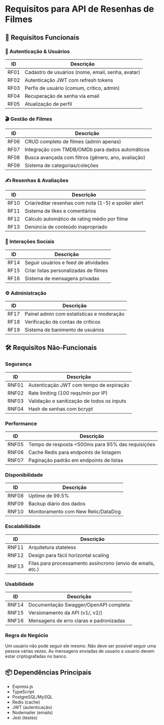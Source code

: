 # Requisitos para API de Resenhas de Filmes

## 📌 Requisitos Funcionais

### 🔐 Autenticação & Usuários

| ID   | Descrição                                         |
| ---- | ------------------------------------------------- |
| RF01 | Cadastro de usuários (nome, email, senha, avatar) |
| RF02 | Autenticação JWT com refresh tokens               |
| RF03 | Perfis de usuário (comum, crítico, admin)         |
| RF04 | Recuperação de senha via email                    |
| RF05 | Atualização de perfil                             |

### 🎬 Gestão de Filmes

| ID   | Descrição                                           |
| ---- | --------------------------------------------------- |
| RF06 | CRUD completo de filmes (admin apenas)              |
| RF07 | Integração com TMDB/OMDb para dados automáticos     |
| RF08 | Busca avançada com filtros (gênero, ano, avaliação) |
| RF09 | Sistema de categorias/coleções                      |

### ✍️ Resenhas & Avaliações

| ID   | Descrição                                            |
| ---- | ---------------------------------------------------- |
| RF10 | Criar/editar resenhas com nota (1-5) e spoiler alert |
| RF11 | Sistema de likes e comentários                       |
| RF12 | Cálculo automático de rating médio por filme         |
| RF13 | Denúncia de conteúdo inapropriado                    |

### 🤝 Interações Sociais

| ID   | Descrição                             |
| ---- | ------------------------------------- |
| RF14 | Seguir usuários e feed de atividades  |
| RF15 | Criar listas personalizadas de filmes |
| RF16 | Sistema de mensagens privadas         |

### ⚙️ Administração

| ID   | Descrição                                 |
| ---- | ----------------------------------------- |
| RF17 | Painel admin com estatísticas e moderação |
| RF18 | Verificação de contas de críticos         |
| RF19 | Sistema de banimento de usuários          |

## 🛠️ Requisitos Não-Funcionais

### Segurança

| ID    | Descrição                                  |
| ----- | ------------------------------------------ |
| RNF01 | Autenticação JWT com tempo de expiração    |
| RNF02 | Rate limiting (100 reqs/min por IP)        |
| RNF03 | Validação e sanitização de todos os inputs |
| RNF04 | Hash de senhas com bcrypt                  |

### Performance

| ID    | Descrição                                         |
| ----- | ------------------------------------------------- |
| RNF05 | Tempo de resposta <500ms para 95% das requisições |
| RNF06 | Cache Redis para endpoints de listagem            |
| RNF07 | Paginação padrão em endpoints de listas           |

### Disponibilidade

| ID    | Descrição                           |
| ----- | ----------------------------------- |
| RNF08 | Uptime de 99.5%                     |
| RNF09 | Backup diário dos dados             |
| RNF10 | Monitoramento com New Relic/DataDog |

### Escalabilidade

| ID    | Descrição                                                   |
| ----- | ----------------------------------------------------------- |
| RNF11 | Arquitetura stateless                                       |
| RNF12 | Design para fácil horizontal scaling                        |
| RNF13 | Filas para processamento assíncrono (envio de emails, etc.) |

### Usabilidade

| ID    | Descrição                               |
| ----- | --------------------------------------- |
| RNF14 | Documentação Swagger/OpenAPI completa   |
| RNF15 | Versionamento da API (v1/, v2/)         |
| RNF16 | Mensagens de erro claras e padronizadas |

### Regra de Negócio

Um usuário não pode seguir ele mesmo.
Não deve ser possível seguir uma pessoa várias vezes.
As mensagens enviadas de usuario a usuario devem estar criptografadas no banco.

## 📦 Dependências Principais

- Express.js
- TypeScript
- PostgreSQL/MySQL
- Redis (cache)
- JWT (autenticação)
- Nodemailer (emails)
- Jest (testes)
